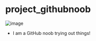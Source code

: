 # project_githubnoob

![image](https://www.google.com/url?sa=i&url=https%3A%2F%2Fgithub.com%2Fnoob-create&psig=AOvVaw1gwgo3ppcmSuQ0EzFffzXJ&ust=1711349209858000&source=images&cd=vfe&opi=89978449&ved=0CBIQjRxqFwoTCLi7kOOmjIUDFQAAAAAdAAAAABAE)
- I am a GitHub noob trying out things!
